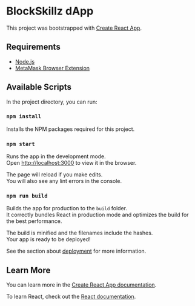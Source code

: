# BlockSkillz dApp

This project was bootstrapped with [Create React App](https://github.com/facebook/create-react-app).

## Requirements
- [Node.js](https://nodejs.org/en/)
- [MetaMask Browser Extension](https://metamask.io/download.html)

## Available Scripts

In the project directory, you can run:

### `npm install`

Installs the NPM packages required for this project.

### `npm start`

Runs the app in the development mode.\
Open [http://localhost:3000](http://localhost:3000) to view it in the browser.

The page will reload if you make edits.\
You will also see any lint errors in the console.

### `npm run build`

Builds the app for production to the `build` folder.\
It correctly bundles React in production mode and optimizes the build for the best performance.

The build is minified and the filenames include the hashes.\
Your app is ready to be deployed!

See the section about [deployment](https://facebook.github.io/create-react-app/docs/deployment) for more information.

## Learn More

You can learn more in the [Create React App documentation](https://facebook.github.io/create-react-app/docs/getting-started).

To learn React, check out the [React documentation](https://reactjs.org/).
